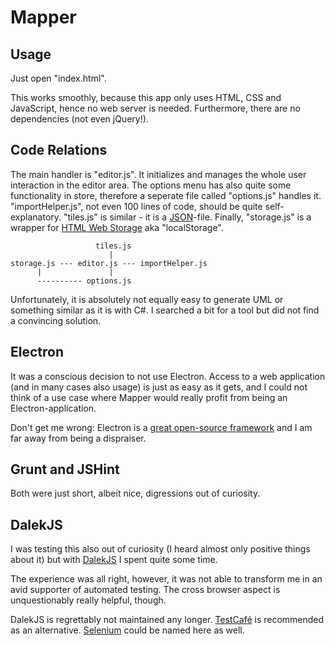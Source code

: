 # Mapper
## Usage
Just open "index.html". 

This works smoothly, because this app only uses HTML, CSS and JavaScript, hence no web server is needed. Furthermore, there are no dependencies (not even jQuery!).
## Code Relations
The main handler is "editor.js". It initializes and manages the whole user interaction in the editor area. The options menu has also quite some functionality in store, therefore a seperate file called "options.js" handles it. "importHelper.js", not even 100 lines of code, should be quite self-explanatory. "tiles.js" is similar - it is a [JSON](https://www.w3schools.com/js/js_json_intro.asp)-file. Finally, "storage.js" is a wrapper for [HTML Web Storage](https://www.w3schools.com/html/html5_webstorage.asp) aka "localStorage".

```
                   tiles.js
                      |
storage.js --- editor.js --- importHelper.js
      |               |
      ---------- options.js
```

Unfortunately, it is absolutely not equally easy to generate UML or something similar as it is with C#. I searched a bit for a tool but did not find a convincing solution.
## Electron
It was a conscious decision to not use Electron. Access to a web application (and in many cases also usage) is just as easy as it gets, and I could not think of a use case where Mapper would really profit from being an Electron-application.

Don't get me wrong: Electron is a [great open-source framework](https://github.com/electron/electron) and I am far away from being a dispraiser.
## Grunt and JSHint
Both were just short, albeit nice, digressions out of curiosity.
## DalekJS
I was testing this also out of curiosity (I heard almost only positive things about it) but with [DalekJS](http://dalekjs.com) I spent quite some time.

The experience was all right, however, it was not able to transform me in an avid supporter of automated testing. The cross browser aspect is unquestionably really helpful, though.

DalekJS is regrettably not maintained any longer. [TestCafé](https://devexpress.github.io/testcafe) is recommended as an alternative. [Selenium](https://www.seleniumhq.org) could be named here as well.
